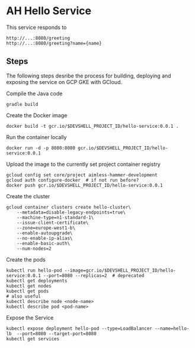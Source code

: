 


# AH Hello Service
This service responds to

    http://...:8080/greeting
    http://...:8080/greeting?name={name}

## Steps
The following steps desribe the process for building, deploying and exposing the service on GCP GKE with GCloud.

Compile the Java code

    gradle build

Create the Docker image

    docker build -t gcr.io/$DEVSHELL_PROJECT_ID/hello-service:0.0.1 .

Run the container locally

    docker run -d -p 8080:8080 gcr.io/$DEVSHELL_PROJECT_ID/hello-service:0.0.1

Upload the image to the currently set project container registry

    gcloud config set core/project aimless-hammer-development
    gcloud auth configure-docker  # if not run before?
    docker push gcr.io/$DEVSHELL_PROJECT_ID/hello-service:0.0.1

Create the cluster

    gcloud container clusters create hello-cluster\
        --metadata=disable-legacy-endpoints=true\
        --machine-type=n1-standard-1\
        --issue-client-certificate\
        --zone=europe-west1-b\
        --enable-autoupgrade\
        --no-enable-ip-alias\
        --enable-basic-auth\
        --num-nodes=2

Create the pods

    kubectl run hello-pod --image=gcr.io/$DEVSHELL_PROJECT_ID/hello-service:0.0.1 --port=8080 --replicas=2  # deprecated
    kubectl get deployments
    kubectl get nodes
    kubectl get pods
    # also useful
    kubectl describe node <node-name>
    kubectl describe pod <pod-name>

Expose the Service

    kubectl expose deployment hello-pod --type=LoadBalancer --name=hello-lb  --port=8080 --target-port=8080
    kubectl get services
